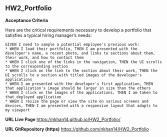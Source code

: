 ## HW2_Portfolio

**Acceptance Criteria**

Here are the critical requirements necessary to develop a portfolio that satisfies a typical hiring manager’s needs:

```
GIVEN I need to sample a potential employee's previous work: 
* WHEN I load their portfolio, THEN I am presented with the developer's name, a recent photo, and links to sections about them, their work, and how to contact them
* WHEN I click one of the links in the navigation, THEN the UI scrolls to the corresponding section
* WHEN I click on the link to the section about their work, THEN the UI scrolls to a section with titled images of the developer's applications
* WHEN I am presented with the developer's first application, THEN that application's image should be larger in size than the others
* WHEN I click on the images of the applications, THEN I am taken to that deployed application
* WHEN I resize the page or view the site on various screens and devices, THEN I am presented with a responsive layout that adapts to my viewport
```

**URL Live Page**
https://nkhan14.github.io/HW2_Portfolio/

**URL GitRepository (https)**
https://github.com/nkhan14/HW2_Portfolio



